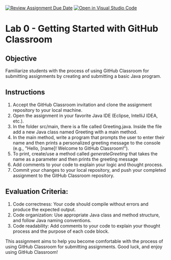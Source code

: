 [![Review Assignment Due Date](https://classroom.github.com/assets/deadline-readme-button-24ddc0f5d75046c5622901739e7c5dd533143b0c8e959d652212380cedb1ea36.svg)](https://classroom.github.com/a/ts0w4rzk)
[![Open in Visual Studio Code](https://classroom.github.com/assets/open-in-vscode-718a45dd9cf7e7f842a935f5ebbe5719a5e09af4491e668f4dbf3b35d5cca122.svg)](https://classroom.github.com/online_ide?assignment_repo_id=10959361&assignment_repo_type=AssignmentRepo)
# Lab 0 - Getting Started with GitHub Classroom

## Objective

Familiarize students with the process of using GitHub Classroom for submitting assignments by creating and submitting a basic Java program.

## Instructions

1. Accept the GitHub Classroom invitation and clone the assignment repository to your local machine.
2. Open the assignment in your favorite Java IDE (Eclipse, IntelliJ IDEA, etc.).
3. In the folder src/main, there is a file called Greeting.java. Inside the file add a new Java class named Greeting with a main method.
4. In the main method, write a program that prompts the user to enter their name and then prints a personalized greeting message to the console (e.g., "Hello, [name]! Welcome to GitHub Classroom!").
5. To print, create/use a method called _generateGreeting_ that takes the name as a parameter and then prints the greeting message
6. Add comments to your code to explain your logic and thought process.
7. Commit your changes to your local repository, and push your completed assignment to the GitHub Classroom repository.

## Evaluation Criteria:

1. Code correctness: Your code should compile without errors and produce the expected output.
2. Code organization: Use appropriate Java class and method structure, and follow Java naming conventions.
3. Code readability: Add comments to your code to explain your thought process and the purpose of each code block.

This assignment aims to help you become comfortable with the process of using GitHub Classroom for submitting assignments. Good luck, and enjoy using GitHub Classroom!

